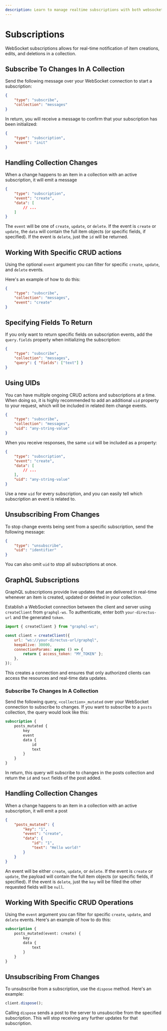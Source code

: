 ```yaml
---
description: Learn to manage realtime subscriptions with both websockets and GraphQL.
---
```


# Subscriptions

WebSocket subscriptions allows for real-time notification of item creations, edits, and deletions in a collection.

## Subscribe To Changes In A Collection

Send the following message over your WebSocket connection to start a subscription:

```json
{
	"type": "subscribe",
	"collection": "messages"
}
```

In return, you will receive a message to confirm that your subscription has been initialized:

```json
{
	"type": "subscription",
	"event": "init"
}
```

## Handling Collection Changes

When a change happens to an item in a collection with an active subscription, it will emit a message

```json
{
	"type": "subscription",
	"event": "create",
	"data": [
		// ...
	]
}
```

The `event` will be one of `create`, `update`, or `delete`. If the event is `create` or `update`, the `data` will
contain the full item objects (or specific fields, if specified). If the event is `delete`, just the `id` will be
returned.

## Working With Specific CRUD actions

Using the optional `event` argument you can filter for specific `create`, `update`, and `delete` events.

Here's an example of how to do this:

```json
{
	"type": "subscribe",
	"collection": "messages",
	"event": "create"
}
```

## Specifying Fields To Return

If you only want to return specific fields on subscription events, add the `query.fields` property when initializing the
subscription:

```json
{
	"type": "subscribe",
	"collection": "messages",
	"query": { "fields": ["text"] }
}
```

<!-- TODO: link? -->
<!-- Refer to the [Fields Query Parameter](/reference/query.html#fields) docs for more information on specifying what data
should be returned. -->

## Using UIDs

You can have multiple ongoing CRUD actions and subscriptions at a time. When doing so, it is highly recommended to
add an additional `uid` property to your request, which will be included in related item change events.

```json
{
	"type": "subscribe",
	"collection": "messages",
	"uid": "any-string-value"
}
```

When you receive responses, the same `uid` will be included as a property:

```json
{
	"type": "subscription",
	"event": "create",
	"data": [
		// ...
	],
	"uid": "any-string-value"
}
```

Use a new `uid` for every subscription, and you can easily tell which subscription an event is related to.

## Unsubscribing From Changes

To stop change events being sent from a specific subscription, send the following message:

```json
{
	"type": "unsubscribe",
	"uid": "identifier"
}
```

You can also omit `uid` to stop all subscriptions at once.

## GraphQL Subscriptions

GraphQL subscriptions provide live updates that are delivered in real-time whenever an item is created, updated or
deleted in your collection.

Establish a WebSocket connection between the client and server using `createClient` from `graphql-ws`. To authenticate,
enter both `your-directus-url` and the generated `token`.

```js
import { createClient } from "graphql-ws";

const client = createClient({
	url: "ws://your-directus-url/graphql",
	keepAlive: 30000,
	connectionParams: async () => {
		return { access_token: "MY_TOKEN" };
	},
});
```

This creates a connection and ensures that only authorized clients can access the resources and real-time
data updates.

### Subscribe To Changes In A Collection

Send the following query, `<collection>_mutated` over your WebSocket connection to subscribe to changes. If you want to
subscribe to a `posts` collection, the query would look like this:

```graphql
subscription {
	posts_mutated {
		key
		event
		data {
			id
			text
		}
	}
}
```

In return, this query will subscribe to changes in the posts collection and return the `id` and `text` fields of the
post added.

## Handling Collection Changes

When a change happens to an item in a collection with an active subscription, it will emit a post

```json
{
	"posts_mutated": {
		"key": "1",
		"event": "create",
		"data": {
			"id": "1",
			"text": "Hello world!"
		}
	}
}
```

An event will be either `create`, `update`, or `delete`. If the event is `create` or `update`, the payload will contain
the full item objects (or specific fields, if specified). If the event is `delete`, just the `key` will be filled the
other requested fields will be `null`.

## Working With Specific CRUD Operations

Using the `event` argument you can filter for specific `create`, `update`, and `delete` events. Here's an example of how
to do this:

```graphql
subscription {
	posts_mutated(event: create) {
		key
		data {
			text
		}
	}
}
```

## Unsubscribing From Changes

To unsubscribe from a subscription, use the `dispose` method. Here's an example:

```js
client.dispose();
```

Calling `dispose` sends a post to the server to unsubscribe from the specified subscription. This will stop receiving
any further updates for that subscription.
